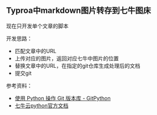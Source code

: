 ## Typroa中markdown图片转存到七牛图床

现在只开发单个文章的脚本

开发思路：
- 匹配文章中的URL
- 上传对应的图片，返回对应七牛中图片的位置
- 替换文章中的URL，在指定的git仓库生成处理后的文档
- 提交git

参考资料：
- [使用 Python 操作 Git 版本库 - GitPython](https://www.cnblogs.com/baiyangcao/p/gitpython.html)
- [七牛云python官方文档](https://developer.qiniu.com/kodo/sdk/1242/python)